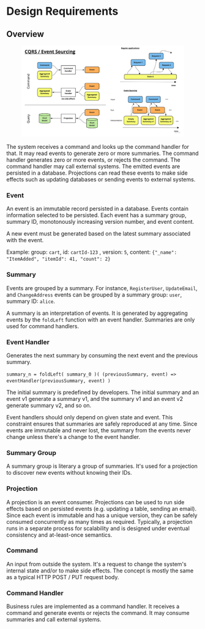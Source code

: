 # Design Requirements

## Overview

<figure><img src=".gitbook/assets/image (5).png" alt=""><figcaption></figcaption></figure>

The system receives a command and looks up the command handler for that. It may read events to generate zero or more summaries. The command handler generates zero or more events, or rejects the command. The command handler may call external systems. The emitted events are persisted in a database. Projections can read these events to make side effects such as updating databases or sending events to external systems.

### Event

An event is an immutable record persisted in a database. Events contain information selected to be persisted. Each event has a summary group, summary ID, monotonously increasing version number, and event content.

A new event must be generated based on the latest summary associated with the event.

Example: group: `cart`, id: `cartId-123` , version: `5`, content: `{"_name": "ItemAdded", "itemId": 41, "count": 2}`

### Summary

Events are grouped by a summary. For instance, `RegisterUser`, `UpdateEmail`, and `ChangeAddress` events can be grouped by a summary group: `user`, summary ID: `alice`.

A summary is an interpretation of events. It is generated by aggregating events by the `foldLeft` function with an event handler. Summaries are only used for command handlers.

### Event Handler

Generates the next summary by consuming the next event and the previous summary.

`summary_n = foldLeft( summary_0 )( (previousSummary, event) => eventHandler(previousSummary, event) )`

The initial summary is predefined by developers. The initial summary and an event v1 generate a summary v1, and the summary v1 and an event v2 generate summary v2, and so on.&#x20;

Event handlers should only depend on given state and event. This constraint ensures that summaries are safely reproduced at any time. Since events are immutable and never lost, the summary from the events never change unless there's a change to the event handler.

### Summary Group

A summary group is literary a group of summaries. It's used for a projection to discover new events without knowing their IDs.

### Projection

A projection is an event consumer. Projections can be used to run side effects based on persisted events (e.g. updating a table, sending an email). Since each event is immutable and has a unique version, they can be safely consumed concurrently as many times as required. Typically, a projection runs in a separate process for scalability and is designed under eventual consistency and at-least-once semantics.

### Command

An input from outside the system. It's a request to change the system's internal state and/or to make side effects. The concept is mostly the same as a typical HTTP POST / PUT request body.

### Command Handler

Business rules are implemented as a command handler. It receives a command and generate events or rejects the command. It may consume summaries and call external systems.

